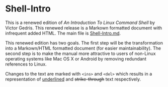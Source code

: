 # Shell-Intro

This is a renewed edition of _An Introduction To Linux Command Shell_ by Victor Gedris. This renewed release is a Markown formatted document with infrequent added HTML. The main file is [Shell-Intro.md](Shell-Intro.md).

This renewed edition has two goals. The first step will be the transformation into a Markown/HTML formatted document (for easier maintainability). 
The second step is to make the manual more attractive to users of non-Linux operating systems like Mac OS X or Android by removing redundant references to Linux.

Changes to the text are marked with `<ins>` and `<del>` which results in a representation of <ins>underlined</ins> and <del>strike-through</del> text respectively.
